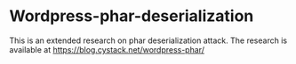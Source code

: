 # Wordpress-phar-deserialization
This is an extended research on phar deserialization attack. The research is available at https://blog.cystack.net/wordpress-phar/
